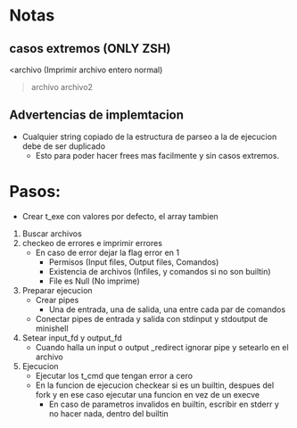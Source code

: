 # Notas

## casos extremos (ONLY ZSH)

<archivo (Imprimir archivo entero normal)
>archivo
<archivo1 > archivo2

## Advertencias de implemtacion
* Cualquier string copiado de la estructura de parseo a la de ejecucion debe de ser duplicado
	- Esto para poder hacer frees mas facilmente y sin casos extremos.

# Pasos:
* Crear t_exe con valores por defecto, el array tambien
1. Buscar archivos
2. checkeo de errores e imprimir errores
	* En caso de error dejar la flag error en 1
		- Permisos (Input files, Output files, Comandos)
		- Existencia de archivos (Infiles, y comandos si no son builtin)
		- File es Null (No imprime)
3. Preparar ejecucion
	* Crear pipes
		*  Una de entrada, una de salida, una entre cada par de comandos
	* Conectar pipes de entrada y salida con stdinput y stdoutput de minishell
4. Setear input_fd y output_fd
	* Cuando halla un input o output _redirect ignorar pipe y setearlo en el archivo
5. Ejecucion
	* Ejecutar los t_cmd que tengan error a cero
	* En la funcion de ejecucion checkear si es un builtin, despues del fork y en ese caso ejecutar una funcion en vez de un execve
		* En caso de parametros invalidos en builtin, escribir en stderr y no hacer nada, dentro del builtin

